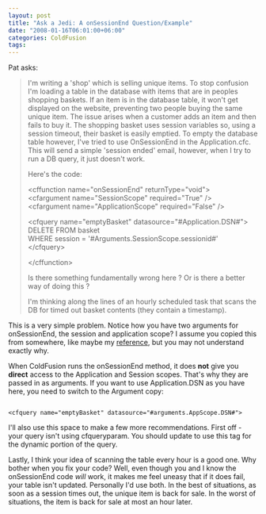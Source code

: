 ```yaml
---
layout: post
title: "Ask a Jedi: A onSessionEnd Question/Example"
date: "2008-01-16T06:01:00+06:00"
categories: ColdFusion 
tags: 
---
```


Pat asks:

<blockquote>
<p>I'm writing a 'shop' which is selling unique items. To stop confusion I'm loading a table in the database with items that are in peoples shopping baskets. If an item is in the database table, it won't get displayed on the website, preventing two people buying the same unique item. The issue arises when a customer adds an item and then fails to buy it. The shopping basket uses session variables so, using a session timeout, their basket is easily emptied. To empty the database table however, I've tried to use OnSessionEnd in the Application.cfc. This will send a simple 'session ended' email, however, when I try to run a DB query, it
just doesn't work.

Here's the code:

&lt;cffunction name="onSessionEnd" returnType="void"&gt;<br>
 &lt;cfargument name="SessionScope" required="True" /&gt;<br>
 &lt;cfargument name="ApplicationScope" required="False" /&gt;<br>

 &lt;cfquery name="emptyBasket" datasource="#Application.DSN#"&gt;<br>
 DELETE FROM basket<br>
 WHERE session = '#Arguments.SessionScope.sessionid#'<br>
 &lt;/cfquery&gt;<br>

&lt;/cffunction&gt;<br>

Is there something fundamentally wrong here ?
Or is there a better way of doing this ?

I'm thinking along the lines of an hourly scheduled task that scans the DB for timed out basket contents (they contain a timestamp).
</p>
</blockquote>

This is a very simple problem. Notice how you have two arguments for onSessionEnd, the session and application scope? I assume you copied this from somewhere, like maybe my <a href="http://www.raymondcamden.com/downloads/application.cfc.txt">reference</a>, but you may not understand exactly why.

When ColdFusion runs the onSessionEnd method, it does <b>not</b> give you <b>direct</b> access to the Application and Session scopes. That's why they are passed in as arguments. If you want to use Application.DSN as you have here, you need to switch to the Argument copy: 

<code>
&lt;cfquery name="emptyBasket" datasource="#arguments.AppScope.DSN#"&gt;
</code>

I'll also use this space to make a few more recommendations. First off - your query isn't using cfqueryparam. You should update to use this tag for the dynamic portion of the query.

Lastly, I think your idea of scanning the table every hour is a good one. Why bother when you fix your code? Well, even though you and I know the onSessionEnd code <i>will</i> work, it makes me feel uneasy that if it does fail, your table isn't updated. Personally I'd use both. In the best of situations, as soon as a session times out, the unique item is back for sale. In the worst of situations, the item is back for sale at most an hour later.